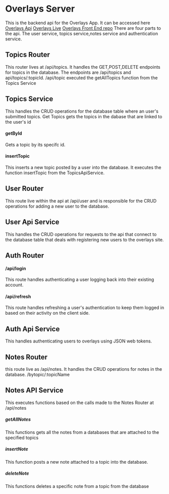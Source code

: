 # Overlays Server

This is the backend api for the Overlays App. It can be accessed here 
[Overlays Api](https://kraig-overlays-server.herokuapp.com)
[Overlays Live](https://overlays.now.sh)
[Overlays Front End repo](https://github.com/kraigwilliams/overlays-app)
There are four parts to the api.
The user service, topics service,notes service and authentication service.

## Topics Router
This router lives at /api/topics.
It handles the GET,POST,DELETE endpoints for topics in the database.
The endpoints are /api/topics and api/topics/:topicId.
/api/topic executed the getAllTopics function from the Topics Service



## Topics Service
This handles the CRUD operations for the database table where an user's submitted topics.
Get Topics gets the topics in the dabase that are linked to the user's id

#### getById 
Gets a topic by its specifc id. 
#### insertTopic 
This inserts a new topic posted by a user into the database. It executes the function insertTopic from the TopicsApiService.


## User Router
This route live within the api at /api/user and is responsible for the CRUD operations for adding a new user to the database.



## User Api Service
This handles the CRUD operations for requests to the api that connect to the database table that deals with registering new users to the overlays site.


## Auth Router
#### /api/login
This route handles authenticating a user logging back into their existing account.

#### /api/refresh
This route handles refreshing a user's authentication to keep them logged in based on their activity on the client side.


## Auth Api Service
This handles authenticating users to overlays using JSON web tokens.

## Notes Router
this route live as /api/notes. It handles the CRUD operations for notes in the database.
/bytopic/:topicName

## Notes API Service
This executes functions based on the calls made to the Notes Router at /api/notes

##### getAllNotes
This functions gets all the notes from a databases that are attached to the specified topics

##### insertNote
This function posts a new note attached to a topic into the database.

##### deleteNote
This functions deletes a specific note from a topic from the database
